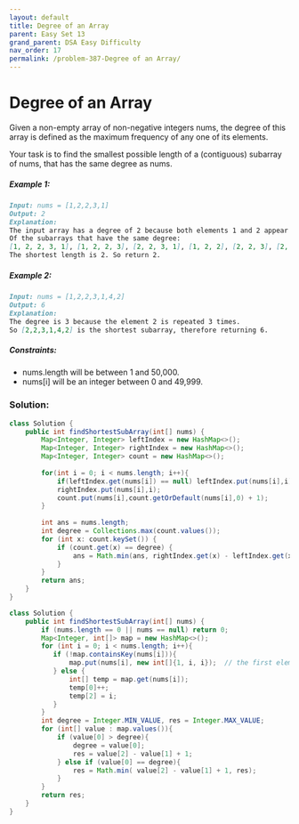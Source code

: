 ```yaml
---
layout: default
title: Degree of an Array
parent: Easy Set 13
grand_parent: DSA Easy Difficulty
nav_order: 17
permalink: /problem-387-Degree of an Array/
---
```

# Degree of an Array
Given a non-empty array of non-negative integers nums, the degree of this array is defined as the maximum frequency of any one of its elements.

Your task is to find the smallest possible length of a (contiguous) subarray of nums, that has the same degree as nums.

##### Example 1:
```markdown
Input: nums = [1,2,2,3,1]
Output: 2
Explanation:
The input array has a degree of 2 because both elements 1 and 2 appear twice.
Of the subarrays that have the same degree:
[1, 2, 2, 3, 1], [1, 2, 2, 3], [2, 2, 3, 1], [1, 2, 2], [2, 2, 3], [2, 2]
The shortest length is 2. So return 2.
```
##### Example 2:
```markdown
Input: nums = [1,2,2,3,1,4,2]
Output: 6
Explanation:
The degree is 3 because the element 2 is repeated 3 times.
So [2,2,3,1,4,2] is the shortest subarray, therefore returning 6.
```
##### Constraints:
* nums.length will be between 1 and 50,000.
* nums[i] will be an integer between 0 and 49,999.

### Solution:
```java
class Solution {
    public int findShortestSubArray(int[] nums) {
        Map<Integer, Integer> leftIndex = new HashMap<>(); 
        Map<Integer, Integer> rightIndex = new HashMap<>();
        Map<Integer, Integer> count = new HashMap<>();
        
        for(int i = 0; i < nums.length; i++){
            if(leftIndex.get(nums[i]) == null) leftIndex.put(nums[i],i);
            rightIndex.put(nums[i],i);
            count.put(nums[i],count.getOrDefault(nums[i],0) + 1);
        }
        
        int ans = nums.length;
        int degree = Collections.max(count.values());
        for (int x: count.keySet()) {
            if (count.get(x) == degree) {
                ans = Math.min(ans, rightIndex.get(x) - leftIndex.get(x) + 1);
            }
        }
        return ans;
    }
}
```
```java
class Solution {
    public int findShortestSubArray(int[] nums) {
        if (nums.length == 0 || nums == null) return 0;
        Map<Integer, int[]> map = new HashMap<>();
        for (int i = 0; i < nums.length; i++){
           if (!map.containsKey(nums[i])){
               map.put(nums[i], new int[]{1, i, i});  // the first element in array is degree, second is first index of this key, third is last index of this key
           } else {
               int[] temp = map.get(nums[i]);
               temp[0]++;
               temp[2] = i;
           }
        }
        int degree = Integer.MIN_VALUE, res = Integer.MAX_VALUE;
        for (int[] value : map.values()){
            if (value[0] > degree){
                degree = value[0];
                res = value[2] - value[1] + 1;
            } else if (value[0] == degree){
                res = Math.min( value[2] - value[1] + 1, res);
            } 
        }
        return res;
    }
}
```